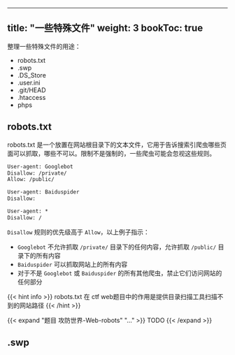 
---
title: "一些特殊文件" 
weight: 3
bookToc: true
---

整理一些特殊文件的用途：
- robots.txt
- .swp
- .DS_Store
- .user.ini
- .git/HEAD
- .htaccess
- phps

## robots.txt

robots.txt 是一个放置在网站根目录下的文本文件，它用于告诉搜索引爬虫哪些页面可以抓取，哪些不可以。限制不是强制的，一些爬虫可能会忽视这些规则。
```txt
User-agent: Googlebot
Disallow: /private/
Allow: /public/

User-agent: Baiduspider
Disallow: 

User-agent: *
Disallow: /
```
`Disallow` 规则的优先级高于 `Allow`，以上例子指示：
- `Googlebot` 不允许抓取 `/private/` 目录下的任何内容，允许抓取 `/public/` 目录下的所有内容
-  `Baiduspider` 可以抓取网站上的所有内容
- 对于不是 `Googlebot` 或 `Baiduspider` 的所有其他爬虫，禁止它们访问网站的任何部分

{{< hint info >}}
robots.txt 在 ctf web题目中的作用是提供目录扫描工具扫描不到的网站路径
{{< /hint >}}

{{< expand "题目 攻防世界-Web-robots" "..." >}}
TODO
{{< /expand >}}

## .swp

